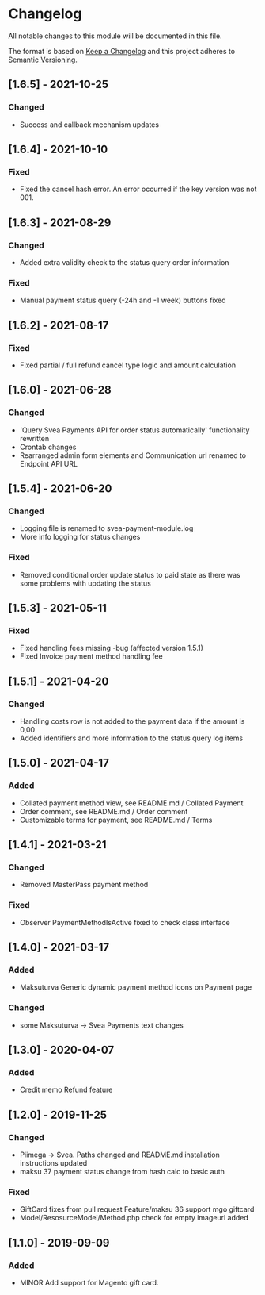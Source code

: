 # Changelog
All notable changes to this module will be documented in this file.
 
The format is based on [Keep a Changelog](http://keepachangelog.com/)
and this project adheres to [Semantic Versioning](http://semver.org/). 

## [1.6.5] - 2021-10-25
### Changed
 - Success and callback mechanism updates

## [1.6.4] - 2021-10-10
### Fixed
 - Fixed the cancel hash error. An error occurred if the key version was not 001.

## [1.6.3] - 2021-08-29
### Changed
 - Added extra validity check to the status query order information
### Fixed
 - Manual payment status query (-24h and -1 week) buttons fixed
 
## [1.6.2] - 2021-08-17
### Fixed
 - Fixed partial / full refund cancel type logic and amount calculation
 
## [1.6.0] - 2021-06-28
### Changed
 - 'Query Svea Payments API for order status automatically' functionality rewritten
 - Crontab changes
 - Rearranged admin form elements and Communication url renamed to Endpoint API URL

## [1.5.4] - 2021-06-20
### Changed
 - Logging file is renamed to svea-payment-module.log
 - More info logging for status changes
### Fixed
 - Removed conditional order update status to paid state as there was some problems with updating the status

## [1.5.3] - 2021-05-11
### Fixed  
 - Fixed handling fees missing -bug (affected version 1.5.1)
 - Fixed Invoice payment method handling fee  
 
## [1.5.1] - 2021-04-20
### Changed
 - Handling costs row is not added to the payment data if the amount is 0,00
 - Added identifiers and more information to the status query log items
 
## [1.5.0] - 2021-04-17
### Added 
 - Collated payment method view, see README.md / Collated Payment
 - Order comment, see README.md / Order comment
 - Customizable terms for payment, see README.md / Terms

## [1.4.1] - 2021-03-21
### Changed
 - Removed MasterPass payment method
### Fixed
 - Observer PaymentMethodIsActive fixed to check class interface

## [1.4.0] - 2021-03-17
### Added
 - Maksuturva Generic dynamic payment method icons on Payment page
### Changed
 - some Maksuturva -> Svea Payments text changes 

## [1.3.0] - 2020-04-07
### Added
 - Credit memo Refund feature

## [1.2.0] - 2019-11-25
### Changed
 - Piimega -> Svea. Paths changed and README.md installation instructions updated
 - maksu 37 payment status change from hash calc to basic auth

### Fixed
 - GiftCard fixes from pull request Feature/maksu 36 support mgo giftcard
 - Model/ResosurceModel/Method.php check for empty imageurl added

## [1.1.0] - 2019-09-09
### Added
- MINOR Add support for Magento gift card.